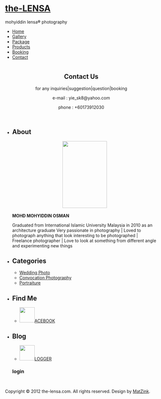 <!DOCTYPE html PUBLIC "-//W3C//DTD XHTML 1.0 Strict//EN" "http://www.w3.org/TR/xhtml1/DTD/xhtml1-strict.dtd">
<html xmlns="http://www.w3.org/1999/xhtml">
<head>
<meta name="keywords" content="" />
<meta name="description" content="" />
<meta http-equiv="content-type" content="text/html; charset=utf-8" />
<title>the-lensa®</title>
<link href="http://fonts.googleapis.com/css?family=Oswald" rel="stylesheet" type="text/css" />
<link href='http://fonts.googleapis.com/css?family=Arvo' rel='stylesheet' type='text/css'>
<link href="style.css" rel="stylesheet" type="text/css" media="screen" />
<script type="text/javascript" src="jquery-1.7.1.min.js"></script>
<script type="text/javascript" src="jquery.slidertron-1.0.js"></script>
</head>
<body>
<div id="wrapper">
	<div id="page">
		<div id="page-bgtop">
			<div id="page-bgbtm">
				<div id="page-content">
					<div id="header-wrapper">
						<div id="header">
							<div id="logo">
								<h1><a href="index.html">the-LENSA</a></h1>
								<p>mohyiddin</a> lensa<strong>®</strong> photography</p>
							</div>
						</div>
					</div>
					<!-- end #header -->
					<div id="menu-wrapper">
						<div id="menu">
							<ul>
								<li><a href="index.html">Home</a></li>
                                <li><a href="gallery.html">Gallery</a></li>
								<li><a href="package.html">Package</a></li>
								<li><a href="products.html">Products</a></li>
								<li><a href="booked.html">Booking</a></li>
								<li class="current_page_item"><a href="">Contact</a></li>
							</ul>
						</div>
					</div>
					<!-- end #menu -->
					<div id="banner">
						<div id="slider">
							<div class="viewer">
								<div class="reel">
									<div class="slide"> <img src="images/img08.jpg" alt="" /> </div>
									<div class="slide"> <img src="images/img09.jpg" alt="" /> </div>
									<div class="slide"> <img src="images/img10.jpg" alt="" /> </div>
                                    <div class="slide"> <img src="images/img11.jpg" alt="" /> </div>
                                    <div class="slide"> <img src="images/img12.jpg" alt="" /> </div>
                                    <div class="slide"> <img src="images/img13.jpg" alt="" /> </div>
								</div>
							</div>
						</div>
						<script type="text/javascript">
				$('#slider').slidertron({
					viewerSelector: '.viewer',
					reelSelector: '.viewer .reel',
					slidesSelector: '.viewer .reel .slide',
					advanceDelay: 4500,
					speed: 'slow'
				});
			</script>
					</div>
					<div id="content">
						<div class="post">
							<h2 class="title"><center>Contact Us</center></h2>
							<div class="entry">
						    <center><p>for any inquiries|suggestion|question|booking</p>
                            <p>e-mail : yie_sk8@yahoo.com</p>
                            <p>phone : +60173912030</p></center>
                            </div>
						</div>
						<div style="clear: both;">&nbsp;</div>
					</div>
					<!-- end #content -->
					<div id="sidebar">
						<ul>
							<li>
								<h2>About</h2>
								<div align="center"><img src="images/header.JPG" alt="" width="147" height="220" /></div>
							  <br /><strong>MOHD MOHYIDDIN OSMAN</strong>
					      <p>Graduated from International Islamic University Malaysia in 2010 as an architecture graduate Very passionate in photography | Loved to photograph anything that look interesting to be photographed | Freelance photographer | Love to look at something from different angle and experimenting new things </p></li>
							<li>
								<h2>Categories</h2>
								<ul>
								  <li><a href="#">Wedding Photo</a></li>
								  <li><a href="#">Convocation Photography</a></li>
								  <li><a href="#">Portraiture</a></li>
							  </ul>
                            </li>
                            <li>
								<h2>Find Me</h2>
						    	<ul>
							    	<li><a href="http://www.facebook.com/mohdmohyiddin.osman" target="_blank"><img src="images/facebook_logo.jpg" alt="" width="50" height="50"/>ACEBOOK</a></li>
						    	</ul>
                            </li>
                            <li>
								<h2>Blog</h2>
						    	<ul>
							    	<li><a href="http://the-lensa.blogspot.com" target="_blank"><img src="images/Blogger_logo.jpg" alt="" width="50" height="50"/>LOGGER</a></li>
						    	</ul>
                            </li>
							<h3>login</h3></ul>
					</div>
					<!-- end #sidebar -->
				</div>
				<div style="clear: both;">&nbsp;</div>
			</div>
		</div>
	</div>
	<!-- end #page -->
</div>
<div id="footer">
	<p>Copyright © 2012 the-lensa.com. All rights reserved. Design by <a href="http://www.facebook.com/matzink" target="_blank">MatZink</a>.</p>
</div>
<!-- end #footer -->
</body>
</html>
